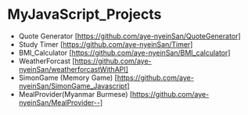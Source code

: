 # MyJavaScript_Projects
-  Quote Generator  [https://github.com/aye-nyeinSan/QuoteGenerator]
-  Study Timer  [https://github.com/aye-nyeinSan/Timer]
-  BMI_Calculator [https://github.com/aye-nyeinSan/BMI_calculator]
-  WeatherForcast [https://github.com/aye-nyeinSan/weatherforcastWithAPI]
-  SimonGame (Memory Game) [https://github.com/aye-nyeinSan/SimonGame_Javascript]
-  MealProvider(Myanmar Burmese) [https://github.com/aye-nyeinSan/MealProvider--]
